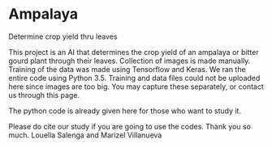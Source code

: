 # Ampalaya
Determine crop yield thru leaves

This project is an AI that determines the crop yield of an ampalaya or bitter gourd plant through their leaves.
Collection of images is made manually.
Training of the data was made using Tensorflow and Keras.
We ran the entire code using Python 3.5.
Training and data files could not be uploaded here since images are too big.
You may capture these separately, or contact us through this page.

The python code is already given here for those who want to study it.

Please do cite our study if you are going to use the codes.
Thank you so much.
Louella Salenga and Marizel Villanueva 
